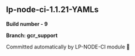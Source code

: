## lp-node-ci-1.1.21-YAMLs

**Build number - 9**

**Branch: gcr_support**

 Committed automatically by LP-NODE-CI module :rocket: